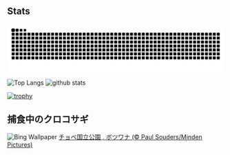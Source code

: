 ## Stats
<picture>
  <source media="(prefers-color-scheme: dark)" srcset="https://raw.githubusercontent.com/ba230t/ba230t/output/github-contribution-grid-snake-dark.svg">
  <source media="(prefers-color-scheme: light)" srcset="https://raw.githubusercontent.com/ba230t/ba230t/output/github-contribution-grid-snake.svg">
  <img alt="github contribution grid snake animation" src="https://raw.githubusercontent.com/ba230t/ba230t/output/github-contribution-grid-snake.svg">
</picture>

<p align="left">
  <img alt="Top Langs" height="150px" src="https://github-readme-stats.vercel.app/api/top-langs/?username=ba230t&layout=compact&theme=transparent" />
  <img alt="github stats" height="150px" src="https://github-readme-stats.vercel.app/api?username=ba230t&theme=transparent" />
</p>

[![trophy](https://github-profile-trophy.vercel.app/?username=ba230t&theme=transparent&column=7)](https://github.com/ryo-ma/github-profile-trophy)


<!-- Bing Wallpaper Start -->
## 捕食中のクロコサギ
![Bing Wallpaper](https://www.bing.com/th?id=OHR.BlackHeron_JA-JP0377876469_1920x1080.jpg&rf=LaDigue_1920x1080.jpg&pid=hp)
[チョベ国立公園 , ボツワナ (© Paul Souders/Minden Pictures)](https://www.bing.com/search?q=%E3%82%AF%E3%83%AD%E3%82%B3%E3%82%B5%E3%82%AE&form=hpcapt&filters=HpDate%3a%2220250318_1500%22)
<!-- Bing Wallpaper End -->

